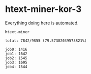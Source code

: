 # htext-miner-kor-3

Everything doing here is automated.

```
htext-miner

total: 7842/9855 (79.57382039573821%)

job0: 1416
job1: 1642
job2: 1545
job3: 1695
job4: 1544
```